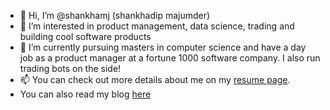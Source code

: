 - 👋 Hi, I’m @shankhamj (shankhadip majumder)
- 👀 I’m interested in product management, data science, trading and building cool software products
- 🌱 I’m currently pursuing masters in computer science and have a day job as a product manager at a fortune 1000 software company. 
I also run trading bots on the side! 
- 📫 You can check out more details about me on my [resume page](https://shankhamj.github.io/resume).
- You can also read my blog [here](http://localhost:3000/blog/Phoneasacctv)

<!---
shankhamj/shankhamj is a ✨ special ✨ repository because its `README.md` (this file) appears on your GitHub profile.
You can click the Preview link to take a look at your changes.
--->
